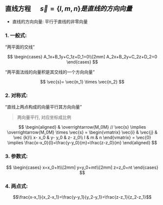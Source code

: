 ## 直线方程 $\quad \vec{s}=\{l,m,n\}是直线的方向向量$

- 直线的方向向量: 平行于直线的非零向量

### 1. 一般式:

<q>两平面的交线</q>

$$
\begin{cases}
	A_1x+B_1y+C_1z+D_1=0\\[2mm]
	A_2x+B_2y+C_2z+D_2=0
\end{cases}
$$

<q>两平面法线的向量积是其交线的一个方向向量</q>

$$
\vec{s}= \vec{n_1} \times \vec{n_2}
$$

### 2. 对称式:

<q>直线上两点构成的向量平行其方向向量</q>

> 两向量平行, 对应坐标成比例

$$
\begin{aligned}
	& \overrightarrow{M_0M} // \vec{s}
	\implies \overrightarrow{M_0M} \times \vec{s}
	=
	\begin{vmatrix}
		\vec{i} & \vec{j} & \vec {k}\\
		x- x_0 & y- y_0 & z- z_0\\
		l & m & n
	\end{vmatrix}
	= \vec{0}
	\implies \frac{x-x_0}{l}=\frac{y-y_0}{m}=\frac{z-z_0}{m}
\end{aligned}
$$

### 3. 参数式:

$$
\begin{cases}
	x=x_0+lt\\[2mm]
	y=y_0+mt\\[2mm]
	z=z_0+nt
\end{cases}
$$

### 4. 两点式:

$$\frac{x-x_1}{x_2-x_1}=\frac{y-y_1}{y_2-y_1}=\frac{z-z_1}{z_2-z_1}$$
